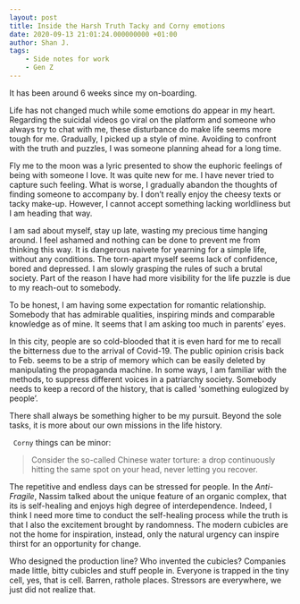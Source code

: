 ```yaml
---
layout: post
title: Inside the Harsh Truth Tacky and Corny emotions
date: 2020-09-13 21:01:24.000000000 +01:00
author: Shan J.
tags:
    - Side notes for work
    - Gen Z
---
```


It has been around 6 weeks since my on-boarding.

Life has not changed much while some emotions do appear in my heart. Regarding the suicidal videos go viral on the platform and someone who always try to chat with me, these disturbance do make life seems more tough for me. Gradually, I picked up a style of mine. Avoiding to confront with the truth and puzzles, I was someone planning ahead for a long time.

Fly me to the moon was a lyric presented to show the euphoric feelings of being with someone I love. It was quite new for me. I have never tried to capture such feeling. What is worse, I gradually abandon the thoughts of finding someone to accompany by. I don’t really enjoy the cheesy texts or tacky make-up. However, I cannot accept something lacking worldliness but I am heading that way.

I am sad about myself, stay up late, wasting my precious time hanging around. I feel ashamed and nothing can be done to prevent me from thinking this way. It is dangerous naivete for yearning for a simple life, without any conditions. The torn-apart myself seems lack of confidence, bored and depressed. I am slowly grasping the rules of such a brutal society. Part of the reason I have had more visibility for the life puzzle is due to my reach-out to somebody.

To be honest, I am having some expectation for romantic relationship. Somebody that has admirable qualities, inspiring minds and comparable knowledge as of mine. It seems that I am asking too much in parents’ eyes.

In this city, people are so cold-blooded that it is even hard for me to recall the bitterness due to the arrival of Covid-19. The public opinion crisis back to Feb. seems to be a strip of memory which can be easily deleted by manipulating the propaganda machine. In some ways, I am familiar with the methods, to suppress different voices in a patriarchy society. Somebody needs to keep a record of the history, that is called 'something eulogized by people’.

There shall always be something higher to be my pursuit. Beyond the sole tasks, it is more about our own missions in the life history.

` Corny` things can be minor:

> Consider the so-called Chinese water torture: a drop continuously hitting the same spot on your head, never letting you recover.

The repetitive and endless days can be stressed for people. In the *Anti-Fragile*, Nassim talked about the unique feature of an organic complex, that its is self-healing and enjoys high degree of interdependence. Indeed, I think I need more time to conduct the self-healing process while the truth is that I also the excitement brought by randomness. The modern cubicles are not the home for inspiration, instead, only the natural urgency can inspire thirst for an opportunity for change.

Who designed the production line? Who invented the cubicles? Companies made little, bitty cubicles and stuff people in. Everyone is trapped in the tiny cell, yes, that is cell. Barren, rathole places. Stressors are everywhere, we just did not realize that.

